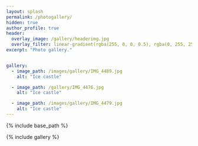 ```yaml
---
layout: splash
permalink: /photogallery/
hidden: true
author_profile: true
header:
  overlay_image: /gallery/headerimg.jpg
  overlay_filter: linear-gradient(rgba(255, 0, 0, 0.5), rgba(0, 255, 255, 0.5))
excerpt: "Photo gallery."


gallery:
  - image_path: /images/gallery/IMG_4489.jpg
    alt: "Ice castle"

  - image_path: /gallery/IMG_4476.jpg
    alt: "Ice castle"

  - image_path: /images/gallery/IMG_4479.jpg
    alt: "Ice castle"
---
```


{% include base_path %}


{% include gallery %}
